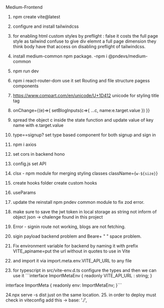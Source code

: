 Medium-Frontend

1. npm create vite@latest
2. configure and install tailwindcss
3. for enabling html custom styles by preflight : false it costs the full page style as tailwind confuse to give div elemnt a full page dimension they think body have that access on disabling preflight of tailwindcss.
4. install medium-common npm package. -npm i @pndevs/medium-common
5. npm run dev
6. npm i react-router-dom use it set Routing and file structure pagess components
7. https://www.compart.com/en/unicode/U+1D412 unicode for styling title tag
8. onChange={(e)=>{
                    setBlogInputs(c=>{
                        ...c,
                        name:e.target.value
                    })
                }}

9. spread the object c inside the state function and update value of key name with e.target.value
10. type==signup? set type based component for both signup and sign in
11. npm i axios 
12. set cors in backend hono
13. config.js set API
14. clsx - npm module for merging styling classes className={`w-${size}`}
15. create hooks folder create custom hooks
16. useParams
17. update the reinstall npm pndev common module to fix zod error.
18. make sure to save the jwt token in local storage as string not inform of object json -> chalenge found in this project
19. Error - signin route not working, blogs are not fetching. 
20. sigin payload backend problem and Beare+ " " space problem.
21. Fix environment variable for backend by naming it with prefix VITE_apiname=put the url without in quotes to use in Vite 
22. and import it via import.meta.env.VITE_API_URL to any file 
23. for typescript in src/vite-env.d.ts configure the types and then we can use it ```interface ImportMetaEnv {
    readonly VITE_API_URL : string;
  }
  
  interface ImportMeta {
    readonly env: ImportMetaEnv;
  }```
  
24.npx serve -s dist just on the same location.
25. in order to deploy must check in viteconfig add this -> base: './',
